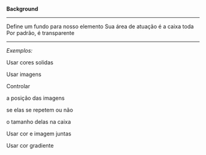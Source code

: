 **Background**
* * * 
Define um fundo para nosso elemento
Sua área de atuação é a caixa toda
Por padrão, é transparente
***
*Exemplos:*

Usar cores solidas

Usar imagens

Controlar

a posição das imagens

se elas se repetem ou não

o tamanho delas na caixa

Usar cor e imagem juntas

Usar cor gradiente
